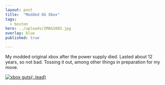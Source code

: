 ```yaml
---
layout: post
title:  "Modded OG Xbox"
tags:
  - boston
hero: ../uploads/IMAG1083.jpg
overlay: blue
published: true

---
```


My modded original xbox after the power supply died. Lasted about 12 years, so not bad. Tossing it out, among other things in preparation for my move.

[![xbox guts](../uploads/IMAG1083.jpg){:.lead}](../uploads/IMAG1083.jpg)